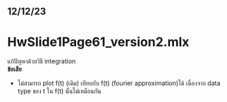12/12/23
-------
# HwSlide1Page61_version2.mlx
แก้ปัญหาด้วยวิธี integration  
  **ข้อเสีย**
- ไม่สามารถ plot f(t) (เดิม) เทียบกับ f(t) (fourier approximation)ได้
เนื่องจาก data type ของ t ใน f(t) นั้นไม่เหมือนกัน

